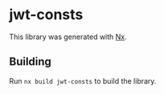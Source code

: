 # jwt-consts

This library was generated with [Nx](https://nx.dev).

## Building

Run `nx build jwt-consts` to build the library.
